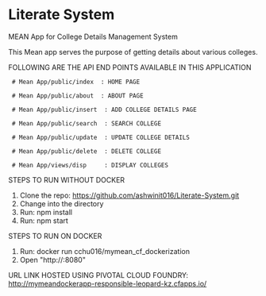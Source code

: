 # Literate System
MEAN App for College Details Management System

This Mean app serves the purpose of getting details about various colleges.

FOLLOWING ARE THE API END POINTS AVAILABLE IN THIS APPLICATION

     # Mean App/public/index  : HOME PAGE
     
     # Mean App/public/about  : ABOUT PAGE
     
     # Mean App/public/insert  : ADD COLLEGE DETAILS PAGE
     
     # Mean App/public/search  : SEARCH COLLEGE
     
     # Mean App/public/update  : UPDATE COLLEGE DETAILS
     
     # Mean App/public/delete  : DELETE COLLEGE
     
     # Mean App/views/disp     : DISPLAY COLLEGES
     

STEPS TO RUN WITHOUT DOCKER

1. Clone the repo: https://github.com/ashwinit016/Literate-System.git
2. Change into the directory
3. Run: npm install
4. Run: npm start

STEPS TO RUN ON DOCKER

1. Run: docker run cchu016/mymean_cf_dockerization
2. Open "http://<replace with The ip address that your docker is configured with>:8080"

URL LINK HOSTED USING PIVOTAL CLOUD FOUNDRY:
http://mymeandockerapp-responsible-leopard-kz.cfapps.io/
